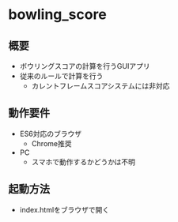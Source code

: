 # bowling_score
## 概要
* ボウリングスコアの計算を行うGUIアプリ
* 従来のルールで計算を行う
  * カレントフレームスコアシステムには非対応

## 動作要件
* ES6対応のブラウザ
  * Chrome推奨
* PC
  * スマホで動作するかどうかは不明

## 起動方法
* index.htmlをブラウザで開く
